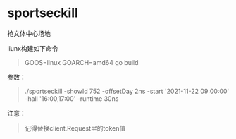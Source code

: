 # sportseckill

抢文体中心场地

liunx构建如下命令
> GOOS=linux GOARCH=amd64 go build
>
参数：
> ./sportseckill -showId 752 -offsetDay 2ns -start '2021-11-22 09:00:00' -hall '16:00,17:00' -runtime 30ns
> 
注意：
> 记得替换client.Request里的token值
